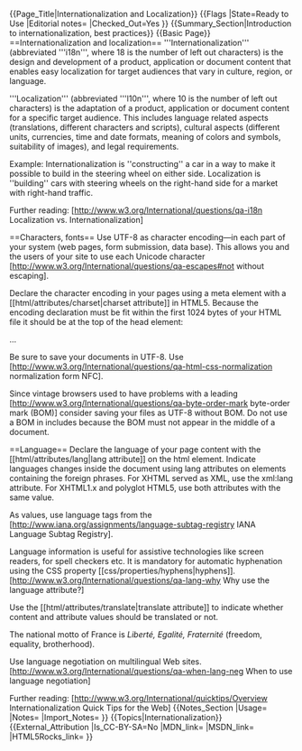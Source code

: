 {{Page_Title|Internationalization and Localization}}
{{Flags
|State=Ready to Use
|Editorial notes=
|Checked_Out=Yes
}}
{{Summary_Section|Introduction to internationalization, best practices}}
{{Basic Page}}
==Internationalization and localization==
'''Internationalization''' (abbreviated '''i18n''', where 18 is the number of left out characters) is the design and development of a product, application or document content that enables easy localization for target audiences that vary in culture, region, or language.

'''Localization''' (abbreviated '''l10n''', where 10 is the number of left out characters) is the adaptation of a product, application or document content for a specific target audience. This includes language related aspects (translations, different characters and scripts), cultural aspects (different units, currencies, time and date formats, meaning of colors and symbols, suitability of images), and legal requirements.

Example: Internationalization is ''constructing'' a car in a way to make it possible to build in the steering wheel on either side. Localization is ''building'' cars with steering wheels on the right-hand side for a market with right-hand traffic.

Further reading: [http://www.w3.org/International/questions/qa-i18n Localization vs. Internationalization]

==Characters, fonts==
Use UTF-8 as character encoding—in each part of your system (web pages, form submission, data base). This allows you and the users of your site to use each Unicode character [http://www.w3.org/International/questions/qa-escapes#not without escaping].

Declare the character encoding in your pages using a meta element with a [[html/attributes/charset|charset attribute]] in HTML5. Because the encoding declaration must be fit within the first 1024 bytes of your HTML file it should be at the top of the head element:

<syntaxhighlight lang="html5"><!DOCTYPE html>
<html lang="…">
  <head>
    <meta charset="utf-8"/>
    <title>…</title>
    …</syntaxhighlight>

Be sure to save your documents in UTF-8. Use [http://www.w3.org/International/questions/qa-html-css-normalization normalization form NFC].

Since vintage browsers used to have problems with a leading [http://www.w3.org/International/questions/qa-byte-order-mark byte-order mark (BOM)] consider saving your files as UTF-8 without BOM. Do not use a BOM in includes because the BOM must not appear in the middle of a document.


==Language==
Declare the language of your page content with the [[html/attributes/lang|lang attribute]] on the html element. Indicate languages changes inside the document using lang attributes on elements containing the foreign phrases. For XHTML served as XML, use the xml:lang attribute. For XHTML1.x and polyglot HTML5, use both attributes with the same value.

As values, use language tags from the [http://www.iana.org/assignments/language-subtag-registry IANA Language Subtag Registry].

Language information is useful for assistive technologies like screen readers, for spell checkers etc. It is mandatory for automatic hyphenation using the CSS property [[css/properties/hyphens|hyphens]].
[http://www.w3.org/International/questions/qa-lang-why Why use the language attribute?]

Use the [[html/attributes/translate|translate attribute]] to indicate whether content and attribute values should be translated or not.

<syntaxhighlight lang="html5"><p>The national motto of France is
<i lang="fr" translate="no">Liberté, Egalité, Fraternité</i>
(freedom, equality, brotherhood).</p>
</syntaxhighlight>

Use language negotiation on multilingual Web sites. [http://www.w3.org/International/questions/qa-when-lang-neg When to use language negotiation]

Further reading: [http://www.w3.org/International/quicktips/Overview Internationalization Quick Tips for the Web]
{{Notes_Section
|Usage=
|Notes=
|Import_Notes=
}}
{{Topics|Internationalization}}
{{External_Attribution
|Is_CC-BY-SA=No
|MDN_link=
|MSDN_link=
|HTML5Rocks_link=
}}